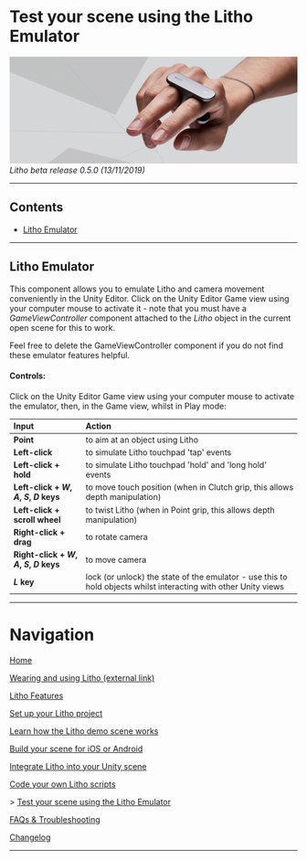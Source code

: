 # Test your scene using the Litho Emulator

[![Banner image](../Images/banner.jpg)](#)
_Litho beta release 0.5.0 (13/11/2019)_

---

## Contents

* [Litho Emulator](#Litho-Emulator)

---

## Litho Emulator

This component allows you to emulate Litho and camera movement conveniently in the Unity Editor. Click on the Unity Editor Game view using your computer mouse to activate it - note that you must have a _GameViewController_ component attached to the _Litho_ object in the current open scene for this to work.

Feel free to delete the GameViewController component if you do not find these emulator features helpful. 

#### Controls:

Click on the Unity Editor Game view using your computer mouse to activate the emulator, then, in the Game view, whilst in Play mode:

|Input  | Action |
| :--- | :--- |
| **Point**| to aim at an object using Litho|
| **Left-click**| to simulate Litho touchpad 'tap' events|
| **Left-click + hold**| to simulate Litho touchpad 'hold' and 'long hold' events|
| **Left-click + _W_, _A_, _S_, _D_ keys**| to move touch position (when in Clutch grip, this allows depth manipulation)|
| **Left-click + scroll wheel**| to twist Litho (when in Point grip, this allows depth manipulation)|
| **Right-click + drag**| to rotate camera|
| **Right-click + _W_, _A_, _S_, _D_ keys**| to move camera|
| **_L_ key**| lock (or unlock) the state of the emulator - use this to hold objects whilst interacting with other Unity views|



---

# Navigation

[Home](../README.md)

[Wearing and using Litho (external link)](https://www.litho.cc/pages/using-litho)

[Litho Features](README.md)

[Set up your Litho project](../Manual/ProjectSetup.md)

[Learn how the Litho demo scene works](../Manual/DemoScene.md)

[Build your scene for iOS or Android](../Manual/BuildInstructions.md)

[Integrate Litho into your Unity scene](../Manual/UnityIntegration.md)

[Code your own Litho scripts](../Manual/UnityScripting.md)

\> [Test your scene using the Litho Emulator](LithoEmulator.md)

[FAQs & Troubleshooting](../FAQ.md)

[Changelog](../Changelog.md)

---
